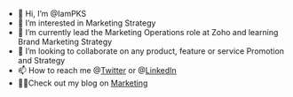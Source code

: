 - 👋 Hi, I’m @IamPKS
- 👀 I’m interested in Marketing Strategy
- 🌱 I’m currently lead the Marketing Operations role at Zoho and learning Brand Marketing Strategy
- 💞️ I’m looking to collaborate on any product, feature or service Promotion and Strategy
- 📫 How to reach me @<a href="https://twitter.com/PremKumar_S_">Twitter</a> or @<a href="https://www.linkedin.com/in/premkumarts/">LinkedIn</a>
- <!-- <img src="https://github.com/IamPKS/Personal-Doc/blob/main/blogicon.png" width="15" height-"15"> --> ✍🏾Check out my blog on <a href="https://mktgstrategery.wordpress.com">Marketing</a>
<!---
IamPKS/IamPKS is a ✨ special ✨ repository because its `README.md` (this file) appears on your GitHub profile.
You can click the Preview link to take a look at your changes.
--->
